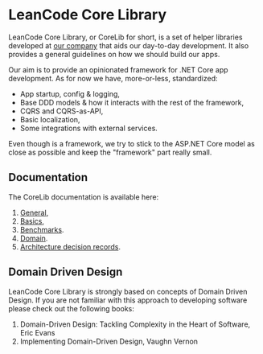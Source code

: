 # LeanCode Core Library

LeanCode Core Library, or CoreLib for short, is a set of helper libraries developed at [our company](https://leancode.pl) that aids our day-to-day development. It also provides a general guidelines on how we should build our apps.

Our aim is to provide an opinionated framework for .NET Core app development. As for now we have, more-or-less, standardized:

* App startup, config & logging,
* Base DDD models & how it interacts with the rest of the framework,
* CQRS and CQRS-as-API,
* Basic localization,
* Some integrations with external services.

Even though is a framework, we try to stick to the ASP.NET Core model as close as possible and keep the "framework" part really small.

## Documentation

The CoreLib documentation is available here:

 1. [General](./general/README.md),
 2. [Basics](./basics/README.md),
 3. [Benchmarks](./benchmarks/README.md).
 4. [Domain](./domain/README.md).
 5. [Architecture decision records](./adrs/README.md).

## Domain Driven Design

LeanCode Core Library is strongly based on concepts of Domain Driven Design. If you are not familiar with this approach to developing software please check out the following books:

1. Domain-Driven Design: Tackling Complexity in the Heart of Software, Eric Evans
2. Implementing Domain-Driven Design, Vaughn Vernon